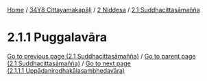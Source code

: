 
[Home](/) / [34Y8 Cittayamakapāḷi](../../../34Y8.md) / [2 Niddesa](../../2.md) / [2.1 Suddhacittasāmañña](../2.1.md)

# 2.1.1 Puggalavāra


[Go to previous page (2.1 Suddhacittasāmañña)](../2.1.md) / [Go to parent page (2.1 Suddhacittasāmañña)](../2.1.md) / [Go to next page (2.1.1.1 Uppādanirodhakālasambhedavāra)](2.1.1/2.1.1.1.md)


